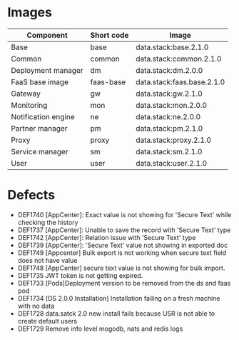 # Images

| Component | Short code | Image |
|--|--|--|
| Base | base | data.stack:base.2.1.0 |
| Common | common | data.stack:common.2.1.0 |
| Deployment manager | dm | data.stack:dm.2.0.0 |
| FaaS base image | faas-base | data.stack:faas.base.2.1.0 |
| Gateway | gw | data.stack:gw.2.1.0 |
| Monitoring | mon | data.stack:mon.2.0.0 |
| Notification engine | ne | data.stack:ne.2.0.0 |
| Partner manager | pm | data.stack:pm.2.1.0 |
| Proxy | proxy | data.stack:proxy.2.1.0 |
| Service manager | sm | data.stack:sm.2.1.0 |
| User | user | data.stack:user.2.1.0 |

# Defects

* DEF1740	[AppCenter]: Exact value is not showing for 'Secure Text' while checking the history
* DEF1737	[AppCenter]: Unable to save the record with 'Secure Text' type
* DEF1742	[AppCenter]: Relation issue with 'Secure Text' type
* DEF1739	[AppCenter]: 'Secure Text' value not showing in exported doc
* DEF1749	[Appcenter] Bulk export is not working when secure text field does not have value
* DEF1748	[AppCenter] secure text value is not showing for bulk import.
* DEF1735	JWT token is not getting expired.
* DEF1733	[Pods]Deployment version to be removed from the ds and faas pod
* DEF1734	[DS 2.0.0 Installation] Installation failing on a fresh machine with no data
* DEF1728	data.satck 2.0 new install fails because USR is not able to create default users
* DEF1729	Remove info level mogodb, nats and redis logs